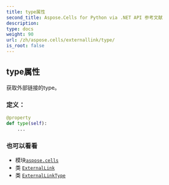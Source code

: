 ```yaml
---
title: type属性
second_title: Aspose.Cells for Python via .NET API 参考文献
description:
type: docs
weight: 90
url: /zh/aspose.cells/externallink/type/
is_root: false
---
```

## type属性

获取外部链接的type。
### 定义：
```python
@property
def type(self):
    ...
```

### 也可以看看
* 模块[`aspose.cells`](../../)
* 类 [`ExternalLink`](/cells/python-net/zh/aspose.cells/externallink)
* 类 [`ExternalLinkType`](/cells/python-net/zh/aspose.cells/externallinktype)
